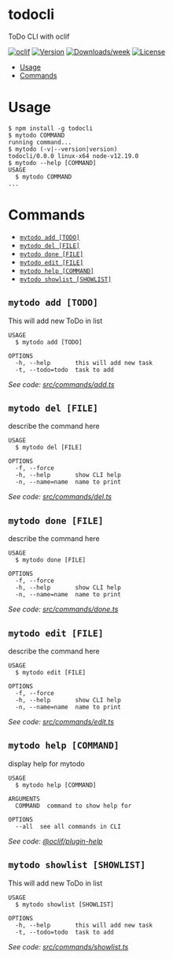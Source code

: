 todocli
=======

ToDo CLI with oclif

[![oclif](https://img.shields.io/badge/cli-oclif-brightgreen.svg)](https://oclif.io)
[![Version](https://img.shields.io/npm/v/todocli.svg)](https://npmjs.org/package/todocli)
[![Downloads/week](https://img.shields.io/npm/dw/todocli.svg)](https://npmjs.org/package/todocli)
[![License](https://img.shields.io/npm/l/todocli.svg)](https://github.com/m-atique/todocli/blob/master/package.json)

<!-- toc -->
* [Usage](#usage)
* [Commands](#commands)
<!-- tocstop -->
# Usage
<!-- usage -->
```sh-session
$ npm install -g todocli
$ mytodo COMMAND
running command...
$ mytodo (-v|--version|version)
todocli/0.0.0 linux-x64 node-v12.19.0
$ mytodo --help [COMMAND]
USAGE
  $ mytodo COMMAND
...
```
<!-- usagestop -->
# Commands
<!-- commands -->
* [`mytodo add [TODO]`](#mytodo-add-todo)
* [`mytodo del [FILE]`](#mytodo-del-file)
* [`mytodo done [FILE]`](#mytodo-done-file)
* [`mytodo edit [FILE]`](#mytodo-edit-file)
* [`mytodo help [COMMAND]`](#mytodo-help-command)
* [`mytodo showlist [SHOWLIST]`](#mytodo-showlist-showlist)

## `mytodo add [TODO]`

This will add new ToDo in list

```
USAGE
  $ mytodo add [TODO]

OPTIONS
  -h, --help       this will add new task
  -t, --todo=todo  task to add
```

_See code: [src/commands/add.ts](https://github.com/m-atique/todocli/blob/v0.0.0/src/commands/add.ts)_

## `mytodo del [FILE]`

describe the command here

```
USAGE
  $ mytodo del [FILE]

OPTIONS
  -f, --force
  -h, --help       show CLI help
  -n, --name=name  name to print
```

_See code: [src/commands/del.ts](https://github.com/m-atique/todocli/blob/v0.0.0/src/commands/del.ts)_

## `mytodo done [FILE]`

describe the command here

```
USAGE
  $ mytodo done [FILE]

OPTIONS
  -f, --force
  -h, --help       show CLI help
  -n, --name=name  name to print
```

_See code: [src/commands/done.ts](https://github.com/m-atique/todocli/blob/v0.0.0/src/commands/done.ts)_

## `mytodo edit [FILE]`

describe the command here

```
USAGE
  $ mytodo edit [FILE]

OPTIONS
  -f, --force
  -h, --help       show CLI help
  -n, --name=name  name to print
```

_See code: [src/commands/edit.ts](https://github.com/m-atique/todocli/blob/v0.0.0/src/commands/edit.ts)_

## `mytodo help [COMMAND]`

display help for mytodo

```
USAGE
  $ mytodo help [COMMAND]

ARGUMENTS
  COMMAND  command to show help for

OPTIONS
  --all  see all commands in CLI
```

_See code: [@oclif/plugin-help](https://github.com/oclif/plugin-help/blob/v3.2.2/src/commands/help.ts)_

## `mytodo showlist [SHOWLIST]`

This will add new ToDo in list

```
USAGE
  $ mytodo showlist [SHOWLIST]

OPTIONS
  -h, --help       this will add new task
  -t, --todo=todo  task to add
```

_See code: [src/commands/showlist.ts](https://github.com/m-atique/todocli/blob/v0.0.0/src/commands/showlist.ts)_
<!-- commandsstop -->
